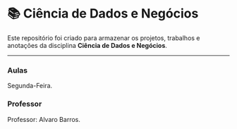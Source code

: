 # 📚 Ciência de Dados e Negócios

Este repositório foi criado para armazenar os projetos, trabalhos e anotações da disciplina **Ciência de Dados e Negócios**.

---

### Aulas
Segunda-Feira.

### Professor
Professor: Alvaro Barros.
